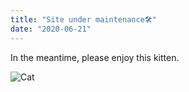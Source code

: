 ```yaml
---
title: "Site under maintenance🛠"
date: "2020-06-21"
---
```


In the meantime, please enjoy this kitten.

![Cat](/blog/images/kitten.jpg)
